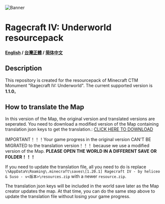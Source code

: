 ![Banner](https://ctmrepository.com/map_img/6926650110728662.PNG)

# Ragecraft IV: Underworld resourcepack
#### [English](https://github.com/champsing/Ragecraft-IV-resourcepack/blob/292dbc431acd5cb38b50564fe437aa90c5e13dc6/readme/README.md) / [台灣正體](https://github.com/champsing/Ragecraft-IV-resourcepack/blob/292dbc431acd5cb38b50564fe437aa90c5e13dc6/readme/README_tw.md) / [简体中文](https://github.com/champsing/Ragecraft-IV-resourcepack/blob/292dbc431acd5cb38b50564fe437aa90c5e13dc6/readme/README_cn.md)

## Description
This repository is created for the resourcepack of Minecraft CTM Monument "Ragecraft IV: Underworld".
The current supported version is **1.1.0**。

## How to translate the Map
In this version of the Map, the original version and translated versions are seperated. You need to download a modified version of the Map containing translation json keys to get the translation.: [CLICK HERE TO DOWNLOAD]()

IMPORTANT！！！Your game progress in the original version CAN'T BE MIGRATED to the translation version！！！ because we use a modified version of the Map. **PLEASE OPEN THE WORLD IN A DIFFERENT
 SAVE OR FOLDER！！！**

If you need to update the translation file, all you need to do is replace `\%AppData%\Roaming\.minecraft\saves\[1.20.1] Ragecraft IV - by heliceo & Suso - v<版本>\resources.zip` with a newer `resource.zip`.

The translation json keys will be included in the world save later as the Map creator updates the map. At that time, you can do the same step above to update the translation file without losing your game progress.